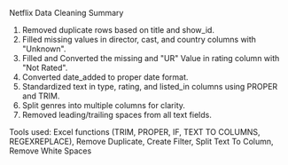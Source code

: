 Netflix Data Cleaning Summary

1. Removed duplicate rows based on title and show_id.
2. Filled missing values in director, cast, and country columns with "Unknown".
3. Filled and Converted the missing and "UR" Value in rating column with "Not Rated".
4. Converted date_added to proper date format.
5. Standardized text in type, rating, and listed_in columns using PROPER and TRIM.
6. Split genres into multiple columns for clarity.
7. Removed leading/trailing spaces from all text fields.

Tools used: Excel functions (TRIM, PROPER, IF, TEXT TO COLUMNS, REGEXREPLACE), Remove Duplicate, Create Filter, Split Text To Column, Remove White Spaces
